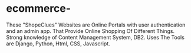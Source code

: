 # ecommerce-

These "ShopeClues" Websites are Online Portals with user authentication and an admin app. That Provide Online Shopping Of Different Things. Strong knowledge of Content Management System, DB2. Uses The Tools are Django, Python, Html, CSS, Javascript.
